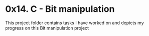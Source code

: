 # 0x14. C - Bit manipulation

This project folder contains tasks I have worked on and depicts my progress on this Bit manipulation project 



